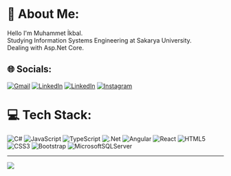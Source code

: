 # 💫 About Me:
Hello I'm Muhammet İkbal. <br>Studying Information Systems Engineering at Sakarya University.<br>Dealing with Asp.Net Core.


## 🌐 Socials:
[![Gmail](https://img.shields.io/badge/%20-Gmail-D14836?logo=gmail&logoColor=white)](mailto:muhammed.yakupoglu@gmail.com)
[![LinkedIn](https://img.shields.io/badge/LinkedIn-%230077B5.svg?logo=linkedin&logoColor=white)](https://linkedin.com/in/muhammet-ikbal-yakupoglu) 
[![LinkedIn](https://img.shields.io/badge/Stack_Overflow-FE7A16?logo=stack-overflow&logoColor=white)](https://stackoverflow.com/users/18466420)
[![Instagram](https://img.shields.io/badge/Instagram-%23E4405F.svg?logo=Instagram&logoColor=white)](https://instagram.com/mikbalyakupoglu) 


# 💻 Tech Stack:
![C#](https://img.shields.io/badge/c%23-%23239120.svg?style=plastic&logo=c-sharp&logoColor=white) ![JavaScript](https://img.shields.io/badge/javascript-%23323330.svg?style=plastic&logo=javascript&logoColor=%23F7DF1E) ![TypeScript](https://img.shields.io/badge/typescript-%23007ACC.svg?style=plastic&logo=typescript&logoColor=white) ![.Net](https://img.shields.io/badge/.NET-5C2D91?style=plastic&logo=.net&logoColor=white) ![Angular](https://img.shields.io/badge/angular-%23DD0031.svg?style=plastic&logo=angular&logoColor=white) ![React](https://img.shields.io/badge/react-%2320232a.svg?style=plastic&logo=react&logoColor=%2361DAFB) ![HTML5](https://img.shields.io/badge/html5-%23E34F26.svg?style=plastic&logo=html5&logoColor=white) ![CSS3](https://img.shields.io/badge/css3-%231572B6.svg?style=plastic&logo=css3&logoColor=white) ![Bootstrap](https://img.shields.io/badge/bootstrap-%23563D7C.svg?style=plastic&logo=bootstrap&logoColor=white) ![MicrosoftSQLServer](https://img.shields.io/badge/Microsoft%20SQL%20Sever-CC2927?style=plastic&logo=microsoft%20sql%20server&logoColor=white)

---
[![](https://visitcount.itsvg.in/api?id=MikbalYakupoglu&icon=2&color=6)](https://visitcount.itsvg.in)

<!-- Proudly created with GPRM ( https://gprm.itsvg.in ) -->
